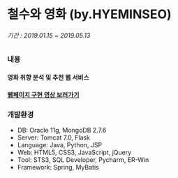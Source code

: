 # 철수와 영화 (by.HYEMINSEO)
###### 기간 : 2019.01.15 ~ 2019.05.13  
### 내용
#### 영화 취향 분석 및 추천 웹 서비스

#### [웹페이지 구현 영상 보러가기](https://www.youtube.com/watch?v=ChMTVMZCoW0&t=11s)
### 개발환경
-	DB: Oracle 11g, MongoDB 2.7.6
-	Server: Tomcat 7.0, Flask
-	Language: Java, Python, JSP
-	Web: HTML5, CSS3, JavaScript, jQuery
-	Tool: STS3, SQL Developer, Pycharm, ER-Win
-	Framework: Spring, MyBatis
